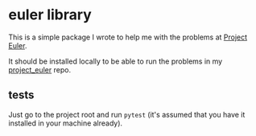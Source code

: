 # euler library

This is a simple package I wrote to help me with the problems at [Project Euler](https://projecteuler.net/).

It should be installed locally to be able to run the problems in my [project_euler](https://github.com/jose-ramirez/project_euler) repo.

## tests

Just go to the project root and run `pytest` (it's assumed that you have it installed in your machine already).
